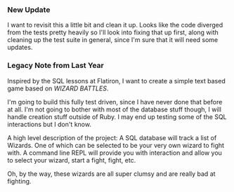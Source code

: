 ### New Update
I want to revisit this a little bit and clean it up. Looks like the code diverged from the tests pretty heavily so I'll look into fixing that up first, along with cleaning up the test suite in general, since I'm sure that it will need some updates.

### Legacy Note from Last Year

Inspired by the SQL lessons at Flatiron, I want to create a simple text based game based on _WIZARD BATTLES_.

I'm going to build this fully test driven, since I have never done that before at all. I'm not going to bother with most of the database stuff though, I will handle creation stuff outside of Ruby. I may end up testing some of the SQL interactions but I don't know.

A high level description of the project: A SQL database will track a list of Wizards. One of which can be selected to be your very own wizard to fight with. A command line REPL will provide you with interaction and allow you to select your wizard, start a fight, fight, etc.

Oh, by the way, these wizards are all super clumsy and are really bad at fighting.
